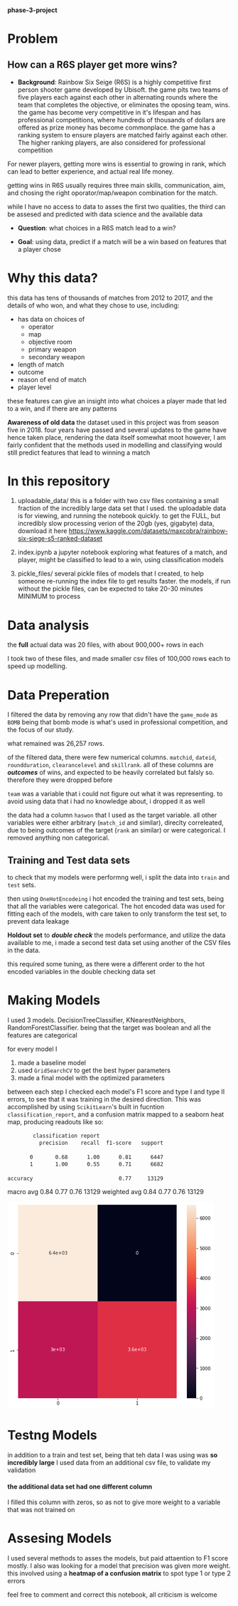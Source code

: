 #### phase-3-project

# Problem
## How can a R6S player get more wins?
- **Background**:
Rainbow Six Seige (R6S) is a highly competitive first person shooter game developed by Ubisoft. the game pits two teams of five players each against each other in alternating rounds where the team that completes the objective, or eliminates the oposing team, wins.
the game has become very competitive in it's lifespan and has professional competitions, where hundreds of thousands of dollars are offered as prize money has become commonplace.
the game has a ranking system to ensure players are matched fairly against each other. The higher ranking players, are also considered for professional competition

For newer players, getting more wins is essential to growing in rank, which can lead to better experience, and actual real life money.

getting wins in R6S usually requires three main skills, communication, aim, and chosing the right oporator/map/weapon combination for the match.

while I have no access to data to asses the first two qualities, the third can be assesed and predicted with data science and the available data

- **Question**:
what choices in a R6S match lead to a win?

- **Goal**: 
using data, predict if a match will be a win based on features that a player chose

# Why this data?
this data has tens of thousands of matches from 2012 to 2017, and the details of who won, and what they chose to use, including:
- has data on choices of 
    - operator
    - map
    - objective room
    - primary weapon
    - secondary weapon 
- length of match
- outcome
- reason of end of match
- player level

these features can give an insight into what choices a player made that led to a win, and if there are any patterns

**Awareness of old data**
the dataset used in this project was from season five in 2018. four years have passed and several updates to the game have hence taken place, rendering the data itself somewhat moot
however, I am fairly confident that the methods used in modelling and classifying would still predict features that lead to winning a match

# In this repository
1) uploadable_data/
    this is a folder with two csv files containing a small fraction of the incredibly large data set that I used. the uploadable data is for viewing, and running the notebook quickly. to get the FULL, but incredibly slow processing verion of the 20gb (yes, gigabyte) data, download it here <a>https://www.kaggle.com/datasets/maxcobra/rainbow-six-siege-s5-ranked-dataset</a>

2) index.ipynb
    a jupyter notebook exploring what features of a match, and player, might be classified to lead to a win, using classification models

3) pickle_files/ 
    several pickle files of models that I created, to help someone re-running the index file to get results faster. the models, if run without the pickle files, can be expected to take 20-30 minutes MINIMUM to process

# Data analysis

the **full** actual data was 20 files, with about 900,000+ rows in each

I took two of these files, and made smaller csv files of 100,000 rows each to speed up modelling.

# Data Preperation

I filtered the data by removing any row that didn't have the `game_mode` as `BOMB` being that bomb mode is what's used in professional competition, and the focus of our study.

what remained was 26,257 rows.

of the filtered data, there were few numerical columns. `matchid`, `dateid`, `roundduration`, `clearancelevel` and `skillrank`. all of these columns are ***outcomes*** of wins, and expected to be heavily correlated but falsly so. therefore they were dropped before

`team` was a variable that i could not figure out what it was representing. to avoid using data that i had no knowledge about, i dropped it as well

the data had a column `haswon` that I used as the target variable. all other variables were either arbitrary (`match_id` and similar), direclty correleated, due to being outcomes of the target (`rank` an similar) or were categorical. I removed anything non categorical.

## Training and Test data sets
to check that my models were performng well, i split the data into `train` and `test` sets.

then using `OneHotEncodeing` i hot encoded the training and test sets, being that all the variables were categorical.
The hot encoded data was used for fitting each of the models, with care taken to only transform the test set, to prevent data leakage

**Holdout set** 
to ***double check*** the models performance, and utilize the data available to me, i made a second test data set using another of the CSV files in the data.

this required some tuning, as there were a different order to the hot encoded variables in the double checking data set

# Making Models
I used 3 models. DecisionTreeClassifier, KNearestNeighbors, RandomForestClassifier. being that the target was boolean and all the features are categorical

for every model I
1) made a baseline model
2) used `GridSearchCV` to get the best hyper parameters
3) made a final model with the optimized parameters

between each step I checked each model's F1 score and type I and type II errors, to see that it was training in the desired direction. This was accomplished by using `ScikitLearn`'s built in fucntion `classification_report`, and a confusion matrix mapped to a seaborn heat map, producing readouts like so:

            classification report
              precision    recall  f1-score   support

           0       0.68      1.00      0.81      6447
           1       1.00      0.55      0.71      6682

    accuracy                           0.77     13129
   macro avg       0.84      0.77      0.76     13129
weighted avg       0.84      0.77      0.76     13129

<img src='/classificatio_report_1.png'>

# Testng Models
in addition to a train and test set, being that teh data I was using was **so incredibly large** I used data from an additional csv file, to validate my validation

#### the additional data set had one different column
I filled this column with zeros, so as not to give more weight to a variable that was not trained on

# Assesing Models
I used several methods to asses the models, but paid attaention to F1 score mostly. I also was looking for a model that precision was given more weight. this involved using a **heatmap of a confusion matrix** to spot type 1 or type 2 errors

feel free to comment and correct this notebook, all criticism is welcome
